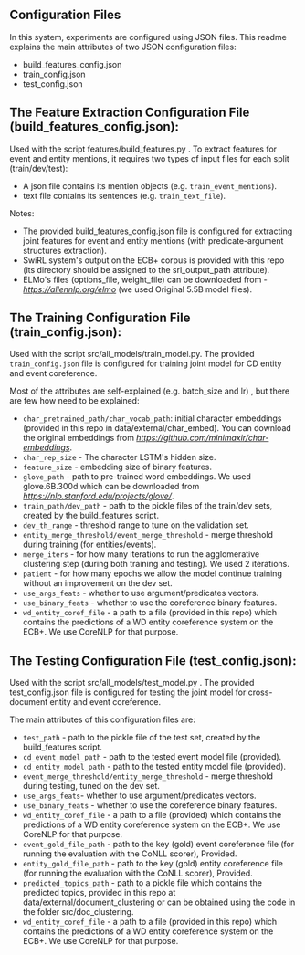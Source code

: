 ## Configuration Files
In this system, experiments are configured using JSON files.
This readme explains the main attributes of two JSON configuration files:
* build_features_config.json
* train_config.json
* test_config.json

## The Feature Extraction Configuration File (build_features_config.json):

Used with the script features/build_features.py .
To extract features for event and entity mentions, it requires two types of input files
for each split (train/dev/test):
* A json file contains its mention objects (e.g. `train_event_mentions`).
* text file contains its sentences (e.g. `train_text_file`).

Notes:
* The provided build_features_config.json file is configured for extracting joint features for event
and entity mentions (with predicate-argument structures extraction).
* SwiRL system's output on the ECB+ corpus is provided with this repo (its directory should be assigned to the srl_output_path attribute).
* ELMo's files (options_file, weight_file) can be downloaded from - *https://allennlp.org/elmo* (we used Original 5.5B model files).

## The Training Configuration File (train_config.json):

Used with the script src/all_models/train_model.py.
The provided `train_config.json` file is configured for training joint model for CD entity and event coreference.

Most of the attributes are self-explained (e.g. batch_size and lr) , but there are few how need
to be explained:
* `char_pretrained_path/char_vocab_path`: initial character embeddings (provided in this repo in data/external/char_embed). 
    You can download the original embeddings from *https://github.com/minimaxir/char-embeddings*.
* `char_rep_size` - The character LSTM's hidden size.
* `feature_size` - embedding size of binary features.
* `glove_path` - path to pre-trained word embeddings. We used glove.6B.300d which can be downloaded from *https://nlp.stanford.edu/projects/glove/*.
* `train_path/dev_path` - path to the pickle files of the train/dev sets, created by the build_features script.
* `dev_th_range` - threshold range to tune on the validation set.
* `entity_merge_threshold/event_merge_threshold` - merge threshold during training (for entities/events).
* `merge_iters` -  for how many iterations to run the agglomerative clustering step (during both training and testing). We used 2 iterations.
* `patient` - for how many epochs we allow the model continue training without an improvement on the dev set.
* `use_args_feats` - whether to use argument/predicates vectors.
* `use_binary_feats` -  whether to use the coreference binary features.
* `wd_entity_coref_file` - a path to a file (provided in this repo) which contains the predictions of a WD entity coreference system on the ECB+. We use CoreNLP for that purpose.



## The Testing Configuration File (test_config.json):

Used with the script src/all_models/test_model.py .
The provided test_config.json file is configured for testing the joint model for cross-document entity and event coreference.

The main attributes of this configuration files are:
* `test_path` - path to the pickle file of the test set, created by the build_features script.
* `cd_event_model_path` - path to the tested event model file (provided).
* `cd_entity_model_path` - path to the tested entity model file (provided).
* `event_merge_threshold/entity_merge_threshold` - merge threshold during testing, tuned on the dev set.
* `use_args_feats`- whether to use argument/predicates vectors.
* `use_binary_feats` -  whether to use the coreference binary features.
* `wd_entity_coref_file` - a path to a file (provided) which contains the predictions of a WD entity coreference system on the ECB+. We use CoreNLP for that purpose.
* `event_gold_file_path` - path to the key (gold) event coreference file (for running the evaluation with the CoNLL scorer), Provided.
* `entity_gold_file_path` - path to the key (gold) entity coreference file (for running the evaluation with the CoNLL scorer), Provided.
* `predicted_topics_path` - path to a pickle file which contains the predicted topics, provided in this repo at data/external/document_clustering or can be obtained using the code in the folder src/doc_clustering.
* `wd_entity_coref_file` - a path to a file (provided in this repo) which contains the predictions of a WD entity coreference system on the ECB+. We use CoreNLP for that purpose.


